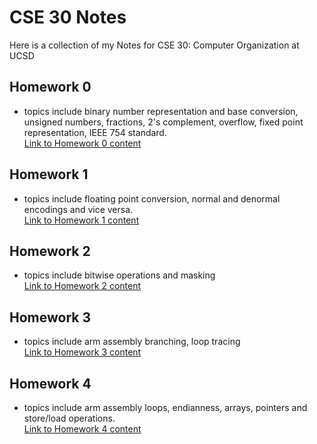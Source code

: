 # CSE 30 Notes

Here is a collection of my Notes for CSE 30: Computer Organization at UCSD

## Homework 0
* topics include binary number representation and base conversion, unsigned numbers, fractions, 2's complement, overflow, fixed point representation, IEEE 754 standard. </br>
[Link to Homework 0 content](HW0.md)


## Homework 1
* topics include floating point conversion, normal and denormal encodings and vice versa.</br>
[Link to Homework 1 content](pdf/hw1-review.pdf)


## Homework 2
* topics include bitwise operations and masking</br>
[Link to Homework 2 content](pdf/hw2-review.pdf)

## Homework 3
* topics include arm assembly branching, loop tracing</br>
[Link to Homework 3 content](pdf/hw3-review.pdf)


## Homework 4
* topics include arm assembly loops, endianness, arrays, pointers and store/load operations.</br>
[Link to Homework 4 content](pdf/hw4-review.pdf)
